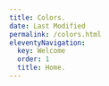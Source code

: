 ```yaml
---
title: Colors.
date: Last Modified 
permalink: /colors.html
eleventyNavigation:
  key: Welcome
  order: 1
  title: Home.
---
```


